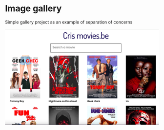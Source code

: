 # Image gallery

Simple gallery project as an example of separation of concerns

![screenshot](./assets/screenshot.png)
